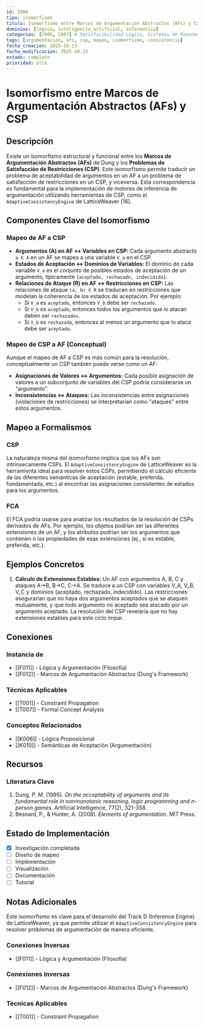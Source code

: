 ```yaml
---
id: I008
tipo: isomorfismo
titulo: Isomorfismo entre Marcos de Argumentación Abstractos (AFs) y CSP
dominios: [logica, inteligencia_artificial, informatica]
categorias: [C006, C007] # Satisfacibilidad Lógica, Sistemas de Razonamiento
tags: [argumentacion, afs, csp, mapeo, isomorfismo, consistencia]
fecha_creacion: 2025-10-13
fecha_modificacion: 2025-10-13
estado: completo
prioridad: alta
---
```


# Isomorfismo entre Marcos de Argumentación Abstractos (AFs) y CSP

## Descripción

Existe un isomorfismo estructural y funcional entre los **Marcos de Argumentación Abstractos (AFs)** de Dung y los **Problemas de Satisfacción de Restricciones (CSP)**. Este isomorfismo permite traducir un problema de aceptabilidad de argumentos en un AF a un problema de satisfacción de restricciones en un CSP, y viceversa. Esta correspondencia es fundamental para la implementación de motores de inferencia de argumentación utilizando herramientas de CSP, como el `AdaptiveConsistencyEngine` de LatticeWeaver [16].

## Componentes Clave del Isomorfismo

### Mapeo de AF a CSP

-   **Argumentos (A) en AF ↔ Variables en CSP:** Cada argumento abstracto `a ∈ A` en un AF se mapea a una variable `V_a` en el CSP.
-   **Estados de Aceptación ↔ Dominios de Variables:** El dominio de cada variable `V_a` es el conjunto de posibles estados de aceptación de un argumento, típicamente `{aceptado, rechazado, indecidido}`.
-   **Relaciones de Ataque (R) en AF ↔ Restricciones en CSP:** Las relaciones de ataque `(a, b) ∈ R` se traducen en restricciones que modelan la coherencia de los estados de aceptación. Por ejemplo:
    -   Si `V_a` es `aceptado`, entonces `V_b` debe ser `rechazado`.
    -   Si `V_b` es `aceptado`, entonces todos los argumentos que lo atacan deben ser `rechazados`.
    -   Si `V_b` es `rechazado`, entonces al menos un argumento que lo ataca debe ser `aceptado`.

### Mapeo de CSP a AF (Conceptual)

Aunque el mapeo de AF a CSP es más común para la resolución, conceptualmente un CSP también puede verse como un AF:

-   **Asignaciones de Valores ↔ Argumentos:** Cada posible asignación de valores a un subconjunto de variables del CSP podría considerarse un "argumento".
-   **Inconsistencias ↔ Ataques:** Las inconsistencias entre asignaciones (violaciones de restricciones) se interpretarían como "ataques" entre estos argumentos.

## Mapeo a Formalismos

### CSP

La naturaleza misma del isomorfismo implica que los AFs son intrínsecamente CSPs. El `AdaptiveConsistencyEngine` de LatticeWeaver es la herramienta ideal para resolver estos CSPs, permitiendo el cálculo eficiente de las diferentes semánticas de aceptación (estable, preferida, fundamentada, etc.) al encontrar las asignaciones consistentes de estados para los argumentos.

### FCA

El FCA podría usarse para analizar los resultados de la resolución de CSPs derivados de AFs. Por ejemplo, los objetos podrían ser las diferentes extensiones de un AF, y los atributos podrían ser los argumentos que contienen o las propiedades de esas extensiones (ej., si es estable, preferida, etc.).

## Ejemplos Concretos

1.  **Cálculo de Extensiones Estables:** Un AF con argumentos A, B, C y ataques A->B, B->C, C->A. Se traduce a un CSP con variables V_A, V_B, V_C y dominios {aceptado, rechazado, indecidido}. Las restricciones asegurarían que no haya dos argumentos aceptados que se ataquen mutuamente, y que todo argumento no aceptado sea atacado por un argumento aceptado. La resolución del CSP revelaría que no hay extensiones estables para este ciclo impar.

## Conexiones

### Instancia de
- [[F011]] - Lógica y Argumentación (Filosofía)
- [[F012]] - Marcos de Argumentación Abstractos (Dung's Framework)

### Técnicas Aplicables
- [[T001]] - Constraint Propagation
- [[T007]] - Formal Concept Analysis

### Conceptos Relacionados
- [[K006]] - Lógica Proposicional
- [[K010]] - Semánticas de Aceptación (Argumentación)

## Recursos

### Literatura Clave
1.  Dung, P. M. (1995). *On the acceptability of arguments and its fundamental role in nonmonotonic reasoning, logic programming and n-person games*. Artificial Intelligence, 77(2), 321-358.
2.  Besnard, P., & Hunter, A. (2008). *Elements of argumentation*. MIT Press.

## Estado de Implementación

- [x] Investigación completada
- [ ] Diseño de mapeo
- [ ] Implementación
- [ ] Visualización
- [ ] Documentación
- [ ] Tutorial

## Notas Adicionales

Este isomorfismo es clave para el desarrollo del Track D (Inference Engine) de LatticeWeaver, ya que permite utilizar el `AdaptiveConsistencyEngine` para resolver problemas de argumentación de manera eficiente.


### Conexiones Inversas
- [[F011]] - Lógica y Argumentación (Filosofía)



### Conexiones Inversas
- [[F012]] - Marcos de Argumentación Abstractos (Dung's Framework)



### Técnicas Aplicables
- [[T001]] - Constraint Propagation

